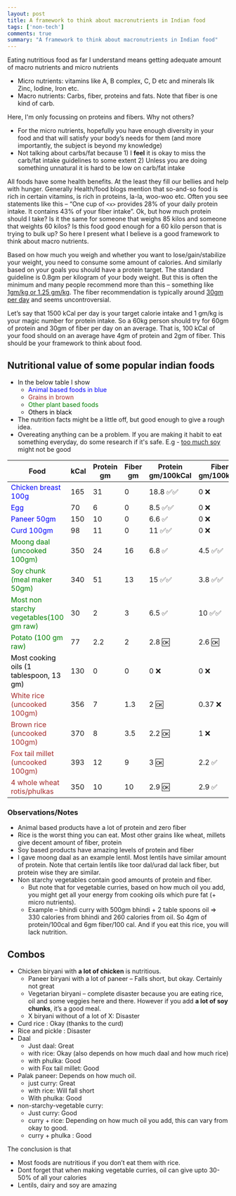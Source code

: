 ```yaml
---
layout: post
title: A framework to think about macronutrients in Indian food
tags: ['non-tech']
comments: true
summary: "A framework to think about macronutrients in Indian food"
---
```


Eating nutritious food as far I understand means getting adequate amount of macro nutrients and micro nutrients
- Micro nutrients: vitamins like A, B complex, C, D etc and minerals lik Zinc, Iodine, Iron etc.
- Macro nutrients: Carbs, fiber, proteins and fats. Note that fiber is one kind of carb.

Here, I'm only focussing on proteins and fibers. Why not others?
- For the micro nutrients, hopefully you have enough diversity in your food and that will satisfy your body’s needs for them (and more importantly, the subject is beyond my knowledge)
- Not talking about carbs/fat because 1) I **feel** it is okay to miss the carb/fat intake guidelines to some extent 2) Unless you are doing something unnatural it is hard to be low on carb/fat intake

All foods have some health benefits. At the least they fill our bellies and help with hunger. Generally Health/food blogs mention that so-and-so food is rich in certain vitamins, is rich in proteins, la-la, woo-woo etc. Often you see statements like this – “One cup of `<x>` provides 28% of your daily protein intake. It contains 43% of your fiber intake”. Ok, but how much protein should I take? Is it the same for someone that weighs 85 kilos and someone that weights 60 kilos? Is this food good enough for a 60 kilo person that is trying to bulk up? So here I present what I believe is a good framework to think about macro nutrients. 

Based on how much you weigh and whether you want to lose/gain/stabilize your weight, you need to consume some amount of calories. And similarly based on your goals you should have a protein target. The standard guideline is 0.8gm per kilogram of your body weight. But this is often the minimum and many people recommend more than this – something like [1gm/kg or 1.25 gm/kg](https://www.healthline.com/nutrition/how-much-protein-per-day#average-needs). The fiber recommendation is typically around [30gm per day](https://www.healthline.com/health/food-nutrition/how-much-fiber-per-day#extra-tips) and seems uncontroversial.

Let’s say that 1500 kCal per day is your target calorie intake and 1 gm/kg is your magic number for protein intake. So a 60kg person should try for 60gm of protein and 30gm of fiber per day on an average. That is, 100 kCal of your food should on an average have 4gm of protein and 2gm of fiber. This should be your framework to think about food.

## Nutritional value of some popular indian foods

- In the below table I show
  - <span style="color:blue">Animal based foods in blue</span>
  - <span style="color:brown">Grains in brown</span>
  - <span style="color:green">Other plant based foods</span>
  - <span style="color:black">Others in black</span>
- The nutrition facts might be a little off, but good enough to give a rough idea. 
- Overeating anything can be a problem. If you are making it habit to eat something everyday, do some research if it's safe. E.g - [too much soy](https://www.healthline.com/nutrition/soy-good-or-bad#10) might not be good

|Food|kCal|Protein gm|Fiber gm|Protein gm/100kCal|Fiber gm/100kCal|
|--- |--- |--- |--- |--- |--- |
|<span style="color:blue">Chicken breast 100g</span>|165|31|0|18.8 ✅✅|0 ❌|
|<span style="color:blue">Egg</span>|70|6|0|8.5 ✅✅|0 ❌|
|<span style="color:blue">Paneer 50gm</span>|150|10|0|6.6 ✅|0 ❌|
|<span style="color:blue">Curd 100gm</span>|98|11|0|11 ✅✅|0 ❌|
|<span style="color:green">Moong daal (uncooked 100gm)</span>|350|24|16|6.8 ✅|4.5 ✅✅|
|<span style="color:green">Soy chunk (meal maker 50gm)</span>|340|51|13|15 ✅✅|3.8 ✅✅|
|<span style="color:green">Most non starchy vegetables(100 gm raw)</span>|30|2|3|6.5 ✅|10 ✅✅|
|<span style="color:green">Potato (100 gm raw)</span>|77|2.2|2|2.8 🆗|2.6 🆗|
|<span style="color:black">Most cooking oils (1 tablespoon, 13 gm)</span>|130|0|0|0 ❌|0 ❌|
|<span style="color:brown">White rice  (uncooked 100gm)</span>|356|7|1.3|2 🆗|0.37 ❌|
|<span style="color:brown">Brown rice (uncooked 100gm)</span>|370|8|3.5|2.2 🆗|1 ❌|
|<span style="color:brown">Fox tail millet (uncooked 100gm)</span>|393|12|9|3 🆗|2.2 ✅|
|<span style="color:brown">4 whole wheat rotis/phulkas</span>|350|10|10|2.9 🆗|2.9 ✅|

### Observations/Notes

- Animal based products have a lot of protein and zero fiber
- Rice is the worst thing you can eat. Most other grains like wheat, millets give decent amount of fiber, protein
- Soy based products have amazing levels of protein and fiber
- I gave moong daal as an example lentil. Most lentils have similar amount of protein. Note that certain lentils like toor dal/urad dal lack fiber, but protein wise they are similar.
- Non starchy vegetables contain good amounts of protein and fiber. 
  - But note that for vegetable curries, based on how much oil you add, you might get all your energy from cooking oils which pure fat (+ micro nutrients).
  - Example – bhindi curry with 500gm bhindi + 2 table spoons oil => 330 calories from bhindi and 260 calories from oil. So 4gm of protein/100cal and 6gm fiber/100 cal. And if you eat this rice, you will lack nutrition.

## Combos
- Chicken biryani with **a lot of chicken** is nutritious.
  - Paneer biryani with a lot of paneer – Falls short, but okay. Certainly not great
  - Vegetarian biryani – complete disaster because you are eating rice, oil and some veggies here and there. However if you add **a lot of soy chunks**, it’s a good meal.
  - X biryani without of a lot of X: Disaster
- Curd rice : Okay (thanks to the curd)
- Rice and pickle : Disaster
- Daal
  - Just daal: Great
  - with rice: Okay (also depends on how much daal and how much rice)
  - with phulka: Good
  - with Fox tail millet: Good
- Palak paneer: Depends on how much oil.
  - just curry: Great
  - with rice: Will fall short
  - With phulka: Good
- non-starchy-vegetable curry:
  - Just curry: Good
  - curry + rice: Depending on how much oil you add, this can vary from okay to good.
  - curry + phulka : Good


The conclusion is that
- Most foods are nutritious if you don’t eat them with rice.
- Dont forget that when making vegetable curries, oil can give upto 30-50% of all your calories
- Lentils, dairy and soy are amazing
